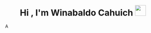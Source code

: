 
<h1 align="center"><b>Hi , I'm Winabaldo Cahuich </b><img src="https://media.giphy.com/media/hvRJCLFzcasrR4ia7z/giphy.gif" width="35"></h1>
<!--  -->A
